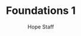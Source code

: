 ---
image: /assets/img/kl/kl_foundations_1.png
title: Foundations 1
number: 1
categories:
  - Meditations
  - Foundations
author: Hope Staff
notes: Foundations 1
embed: >-
  EMBED_GOES_HERE
transcript: >-
  SOME LINES OF TEXT START HERE
---